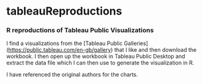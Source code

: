 # tableauReproductions
### R reproductions of Tableau Public Visualizations
I find a visualizations from the [Tableau Public Galleries] (https://public.tableau.com/en-gb/gallery) that I like and then download the workbook. I then open up the workbook in Tableau Public Desktop and extract the data file which I can then use to generate the visualization in R.

I have referenced the original authors for the charts.
